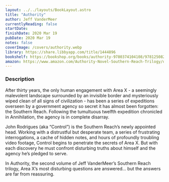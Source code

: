 ```yaml
---
layout: ../../layouts/BookLayout.astro
title: "Authority"
author: Jeff VanderMeer
currentlyReading: false
startDate: 
finishDate: 2020 Mar 19
pubDate: 2020 Mar 19
notes: false
coverImage: /covers/authority.webp
library: https://share.libbyapp.com/title/1444896
bookshelf: https://bookshop.org/books/authority-9780374104108/9781250824059
amazon: https://www.amazon.com/Authority-Novel-Southern-Reach-Trilogy/dp/0374104107
---
```


### Description
After thirty years, the only human engagement with Area X - a seemingly malevolent landscape surrounded by an invisible border and mysteriously wiped clean of all signs of civilization - has been a series of expeditions overseen by a government agency so secret it has almost been forgotten: the Southern Reach. Following the tumultuous twelfth expedition chronicled in Annihilation, the agency is in complete disarray.

John Rodrigues (aka “Control”) is the Southern Reach’s newly appointed head. Working with a distrustful but desperate team, a series of frustrating interrogations, a cache of hidden notes, and hours of profoundly troubling video footage, Control begins to penetrate the secrets of Area X. But with each discovery he must confront disturbing truths about himself and the agency he’s pledged to serve.

In Authority, the second volume of Jeff VanderMeer’s Southern Reach trilogy, Area X’s most disturbing questions are answered… but the answers are far from reassuring.

<!-- ### Notes & Highlights -->
